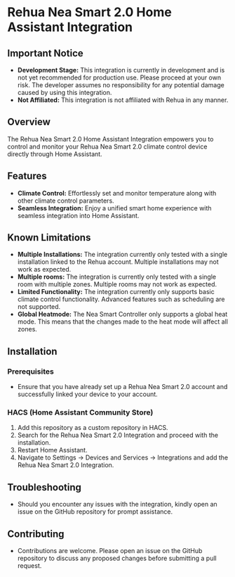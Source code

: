 # Rehua Nea Smart 2.0 Home Assistant Integration

## Important Notice
- **Development Stage:** This integration is currently in development and is not yet recommended for production use. Please proceed at your own risk. The developer assumes no responsibility for any potential damage caused by using this integration.
- **Not Affiliated:** This integration is not affiliated with Rehua in any manner.

## Overview

The Rehua Nea Smart 2.0 Home Assistant Integration empowers you to control and monitor your Rehua Nea Smart 2.0 climate control device directly through Home Assistant.

## Features

- **Climate Control:** Effortlessly set and monitor temperature along with other climate control parameters.
- **Seamless Integration:** Enjoy a unified smart home experience with seamless integration into Home Assistant.

## Known Limitations

- **Multiple Installations:** The integration currently only tested with a single installation linked to the Rehua account. Multiple installations may not work as expected.
- **Multiple rooms:** The integration is currently only tested with a single room with multiple zones. Multiple rooms may not work as expected.
- **Limited Functionality:** The integration currently only supports basic climate control functionality. Advanced features such as scheduling are not supported.
- **Global Heatmode:** The Nea Smart Controller only supports a global heat mode. This means that the changes made to the heat mode will affect all zones.

## Installation

### Prerequisites
- Ensure that you have already set up a Rehua Nea Smart 2.0 account and successfully linked your device to your account.

### HACS (Home Assistant Community Store)
1. Add this repository as a custom repository in HACS.
2. Search for the Rehua Nea Smart 2.0 Integration and proceed with the installation.
3. Restart Home Assistant.
4. Navigate to Settings -> Devices and Services -> Integrations and add the Rehua Nea Smart 2.0 Integration.

## Troubleshooting
- Should you encounter any issues with the integration, kindly open an issue on the GitHub repository for prompt assistance.

## Contributing
- Contributions are welcome. Please open an issue on the GitHub repository to discuss any proposed changes before submitting a pull request.
